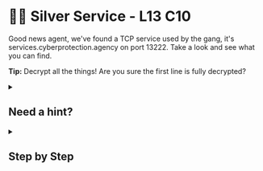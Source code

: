 # 👨‍🍳 Silver Service - L13 C10

Good news agent, we've found a TCP service used by the gang, it's services.cyberprotection.agency on port 13222. Take a look and see what you can find.

**Tip:** Decrypt all the things! Are you sure the first line is fully decrypted?

<details><summary>

## Need a hint?</summary>

```txt
💡 Hint: Use Cyberchef, the very first line can only be decoded with a certain Rot13 (Lowercase Only)
```

</details>

<details><summary>

## Step by Step</summary>

- Run `nc services.cyberprotection.agency 1322`
- Here is an example of the response

```txt
Pzmxizm bw jm kwvncaml! <- Caesar cipher  rot18
(^_^)?
0n65 0n69 0n83   <- decimal ascii = AES
3840 / (22 - 7)    <-  =  256
0j43 0j42 0j43    <- hex = cbc
xrl = [key value here no need to change] <- = key    
vi = [iv value here no need to change]    <- = iv 
[encrypted message]  <- last line
```

- Put the last line of the response into Cyberchef with the below steps

![cyberchef recipe](/assets/silverservice1.png)

`flag: cdjtDhivVF`

</details>

